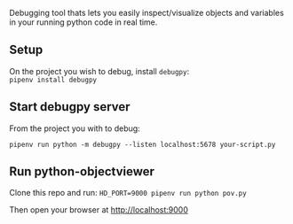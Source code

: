 Debugging tool thats lets you easily inspect/visualize objects and variables in your running python code in real time.



## Setup
On the project you wish to debug, install `debugpy`:  
`pipenv install debugpy`



## Start debugpy server
From the project you with to debug:
```
pipenv run python -m debugpy --listen localhost:5678 your-script.py
```

## Run python-objectviewer
Clone this repo and run:
`HD_PORT=9000 pipenv run python pov.py`

Then open your browser at [http://localhost:9000](http://localhost:9000)